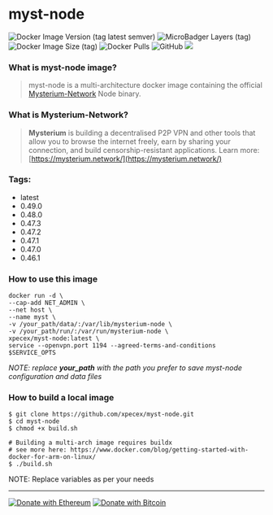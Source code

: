 # myst-node
![Docker Image Version (tag latest semver)](https://img.shields.io/docker/v/xpecex/myst-node/latest)
![MicroBadger Layers (tag)](https://img.shields.io/microbadger/layers/xpecex/myst-node/latest)
![Docker Image Size (tag)](https://img.shields.io/docker/image-size/xpecex/myst-node/latest)
![Docker Pulls](https://img.shields.io/docker/pulls/xpecex/myst-node)
![GitHub](https://img.shields.io/github/license/xpecex/myst-node)
[![](https://api.travis-ci.com/xpecex/myst-node.svg?branch=main)](https://travis-ci.com/github/xpecex/myst-node)

### What is myst-node image?

> myst-node is a multi-architecture docker image containing the official [Mysterium-Network](https://github.com/mysteriumnetwork/node) Node binary.

### What is Mysterium-Network?

> **Mysterium** is building a decentralised P2P VPN and other tools that allow you to browse the internet freely, earn by sharing your connection, and build censorship-resistant applications.
> Learn more: [https://mysterium.network/](https://mysterium.network/)


### Tags:
 - latest
 - 0.49.0
 - 0.48.0
 - 0.47.3
 - 0.47.2
 - 0.47.1
 - 0.47.0
 - 0.46.1


### How to use this image

```shell
docker run -d \
--cap-add NET_ADMIN \
--net host \
--name myst \
-v /your_path/data/:/var/lib/mysterium-node \
-v /your_path/run/:/var/run/mysterium-node \
xpecex/myst-node:latest \
service --openvpn.port 1194 --agreed-terms-and-conditions $SERVICE_OPTS
````
*NOTE: replace **your_path** with the path you prefer to save myst-node configuration and data files*

### How to build a local image

```shell
$ git clone https://github.com/xpecex/myst-node.git
$ cd myst-node
$ chmod +x build.sh

# Building a multi-arch image requires buildx 
# see more here: https://www.docker.com/blog/getting-started-with-docker-for-arm-on-linux/
$ ./build.sh
````

NOTE: Replace variables as per your needs

-------------
[![Donate with Ethereum](https://en.cryptobadges.io/badge/small/0xE32cACcB768a3E65e83B3AF39ca31f446C06432D)](https://en.cryptobadges.io/donate/0xE32cACcB768a3E65e83B3AF39ca31f446C06432D)
[![Donate with Bitcoin](https://en.cryptobadges.io/badge/small/1E7HYMUCf3DD7kcpkyY38tzUzT2F8w1Rg7)](https://en.cryptobadges.io/donate/1E7HYMUCf3DD7kcpkyY38tzUzT2F8w1Rg7)
